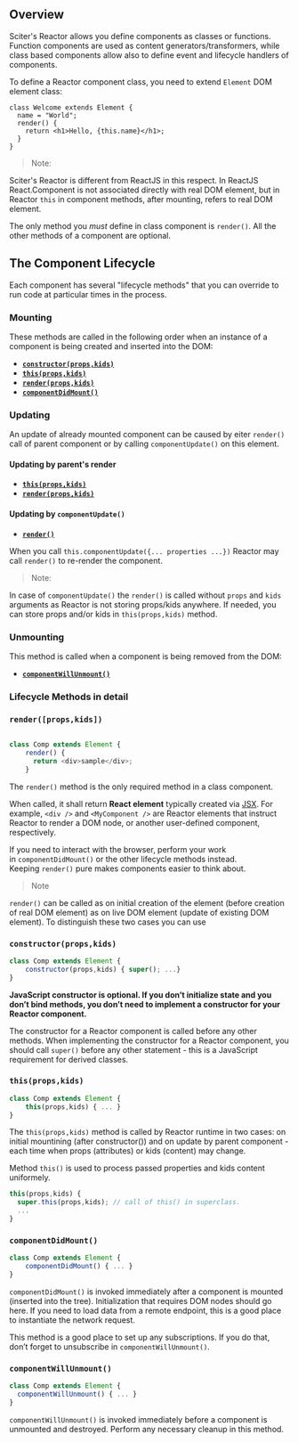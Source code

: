 
## Overview

Sciter's Reactor allows you define components as classes or functions. Function components are used as content generators/transformers, while class based components allow also to define event and lifecycle handlers of components.

To define a Reactor component class, you need to extend `Element` DOM element class:

```JavaScipt
class Welcome extends Element {
  name = "World";
  render() {
    return <h1>Hello, {this.name}</h1>;
  }
}
```

> Note:
  
  Sciter's Reactor is different from ReactJS in this respect. In ReactJS React.Component is not associated directly with real DOM element, but in Reactor `this` in component methods, after mounting, refers to real DOM element. 

The only method you *must* define in class component is `render()`. All the other methods of a component are optional.

## The Component Lifecycle

Each component has several "lifecycle methods" that you can override to run code at particular times in the process.

### Mounting

These methods are called in the following order when an instance of a component is being created and inserted into the DOM:

* [**`constructor(props,kids)`**](#constructor)
* [**`this(props,kids)`**](#this)
* [**`render(props,kids)`**](#render)
* [**`componentDidMount()`**](#componentdidmount)

### Updating

An update of already mounted component can be caused by eiter `render()` call of parent component or by calling `componentUpdate()` on this element.

#### Updating by parent's render

* [**`this(props,kids)`**](#this)
* [**`render(props,kids)`**](#render)

#### Updating by `componentUpdate()`

* [**`render()`**](#render)

When you call `this.componentUpdate({... properties ...})` Reactor may call `render()` to re-render the component.

> Note:
  
  In case of `componentUpdate()` the `render()` is called without `props` and `kids` arguments as Reactor is not storing props/kids anywhere. If needed, you can store props and/or kids in `this(props,kids)` method.

### Unmounting

This method is called when a component is being removed from the DOM:

* [**`componentWillUnmount()`**](#componentwillunmount)

### Lifecycle Methods in detail

### `render([props,kids])`

```JavaScript

class Comp extends Element {
    render() {
      return <div>sample</div>;
    }
```

The `render()` method is the only required method in a class component.

When called, it shall return  **React element** typically created via [JSX](JSX.md). For example, `<div />` and `<MyComponent />` are Reactor elements that instruct Reactor to render a DOM node, or another user-defined component, respectively.

If you need to interact with the browser, perform your work in `componentDidMount()` or the other lifecycle methods instead. Keeping `render()` pure makes components easier to think about.

> Note
  
  `render()` can be called as on initial creation of the element (before creation of real DOM element) as on live DOM element (update of existing DOM element). To distinguish these two cases you can use  


### <a name="constructor"></a>`constructor(props,kids)`

```JavaScript
class Comp extends Element {
    constructor(props,kids) { super(); ...}
}
```

**JavaScript constructor is optional. If you don’t initialize state and you don’t bind methods, you don’t need to implement a constructor for your Reactor component.**

The constructor for a Reactor component is called before any other methods. When implementing the constructor for a Reactor component, you should call `super()` before any other statement - this is a JavaScript requirement for derived classes. 

### <a name="this"></a>`this(props,kids)`

```JavaScript
class Comp extends Element {
    this(props,kids) { ... }
}
```

The `this(props,kids)` method is called by Reactor runtime in two cases: on initial mountining (after constructor()) and on update by parent component - each time when props (attributes) or kids (content) may change.

Method `this()` is used to process passed properties and kids content uniformely.

```JavaScript
this(props,kids) {
  super.this(props,kids); // call of this() in superclass.
  ...
}
```

### <a name="componentDidMount"></a>`componentDidMount()`

```JavaScript
class Comp extends Element {
    componentDidMount() { ... }
}
```

`componentDidMount()` is invoked immediately after a component is mounted (inserted into the tree). Initialization that requires DOM nodes should go here. If you need to load data from a remote endpoint, this is a good place to instantiate the network request.

This method is a good place to set up any subscriptions. If you do that, don’t forget to unsubscribe in `componentWillUnmount()`.

### <a name="componentWillUnmount"></a>`componentWillUnmount()`

```JavaScript
class Comp extends Element {
  componentWillUnmount() { ... }
}
```

`componentWillUnmount()` is invoked immediately before a component is unmounted and destroyed. Perform any necessary cleanup in this method.
